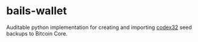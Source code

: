 # bails-wallet
Auditable python implementation for creating and importing [codex32](https://github.com/BlockstreamResearch/codex32) seed backups to Bitcoin Core.
